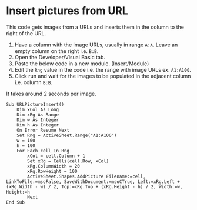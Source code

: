 # Insert pictures from URL

This code gets images from a URLs and inserts them in the column to the right of the URL.

1. Have a column with the image URLs, usually in range `A:A`. Leave an empty column on the right i.e. `B:B`.
2. Open the Developer/Visual Basic tab.
3. Paste the below code in a new module. (Insert/Module)
4. Edit the `Rng` value in the code i.e. the range with image URLs ex. `A1:A100`.
5. Click run and wait for the images to be populated in the adjacent column i.e. column `B:B`.

It takes around 2 seconds per image.

```vbnet 
Sub URLPictureInsert()
    Dim xCol As Long
    Dim xRg As Range
    Dim w As Integer
    Dim h As Integer
    On Error Resume Next
    Set Rng = ActiveSheet.Range("A1:A100")
    w = 100
    h = 100
    For Each cell In Rng
        xCol = cell.Column + 1
        Set xRg = Cells(cell.Row, xCol)
        xRg.ColumnWidth = 20
        xRg.RowHeight = 100
        ActiveSheet.Shapes.AddPicture Filename:=cell, LinkToFile:=msoFalse, SaveWithDocument:=msoCTrue, Left:=xRg.Left + (xRg.Width - w) / 2, Top:=xRg.Top + (xRg.Height - h) / 2, Width:=w, Height:=h
        Next
End Sub
```